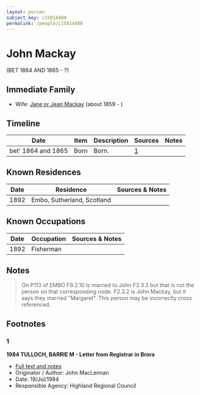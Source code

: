 ```yaml
---
layout: person
subject_key: i15814480
permalink: /people/i15814480
---
```


# John Mackay
(BET 1864 AND 1865 - ?)

## Immediate Family

* Wife: [Jane or Jean Mackay](./@4172390@-jane-or-jean-mackay-b1859-d.md) (about 1859 - )

## Timeline

Date | Item | Description | Sources | Notes
---|---|---|---|---
bet' 1864 and 1865 | Born | Born. | [1](#1) | 

## Known Residences

Date | Residence | Sources & Notes
---|---|---
1892 | Embo, Sutherland, Scotland | 

## Known Occupations

Date | Occupation | Sources & Notes
---|---|---
1892 | Fisherman | 

## Notes

> On P113 of EMBO F9.2.10 is married to John F2.3.3 but that is not the person on that corresponding node. F2.3.2 is John Mackay, but it says they married "Margaret". This person may be incorrectly cross referenced.
>


## Footnotes

### 1

**1984 TULLOCH, BARRIE M - Letter from Registrar in Brora**

* [Full text and notes](../sources/@94133243@-1984-tulloch,-barrie-m-letter-from-registrar-in-brora.md)
* Originator / Author: John MacLennan
* Date: 19/Jul/1984
* Responsible Agency: Highland Regional Council

